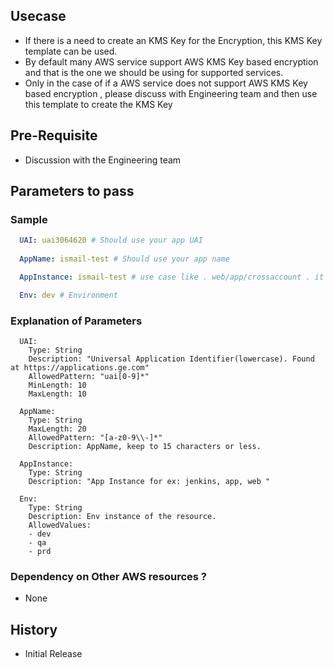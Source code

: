 ## Usecase 
- If there is a need to create an KMS Key for the Encryption, this KMS Key template can be used.
- By default many AWS service support AWS KMS Key based encryption and that is the one we should be using for supported services.
- Only in the case of if a AWS service does not support AWS KMS Key based encryption , please discuss with Engineering team and then use this template to create the KMS Key

## Pre-Requisite
-   Discussion with the Engineering team
## Parameters to pass 

### Sample 

```yaml
  UAI: uai3064620 # Should use your app UAI
 
  AppName: ismail-test # Should use your app name

  AppInstance: ismail-test # use case like . web/app/crossaccount . it will make the KMS key identifiable 

  Env: dev # Environment 

```
### Explanation of Parameters
```
  UAI:
    Type: String
    Description: "Universal Application Identifier(lowercase). Found at https://applications.ge.com"
    AllowedPattern: "uai[0-9]*"
    MinLength: 10
    MaxLength: 10

  AppName:
    Type: String
    MaxLength: 20
    AllowedPattern: "[a-z0-9\\-]*"
    Description: AppName, keep to 15 characters or less.

  AppInstance:
    Type: String
    Description: "App Instance for ex: jenkins, app, web "

  Env:
    Type: String
    Description: Env instance of the resource.
    AllowedValues:
    - dev
    - qa
    - prd
```
### Dependency on Other AWS resources ?
-   None

## History
-   Initial Release

